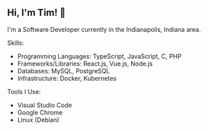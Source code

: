 Hi, I'm Tim! 🙂
--------------
I'm a Software Developer currently in the Indianapolis, Indiana area.

Skills:
* Programming Languages: TypeScript, JavaScript, C, PHP
* Frameworks/Libraries:  React.js, Vue.js, Node.js
* Databases: MySQL, PostgreSQL
* Infrastructure: Docker, Kubernetes

Tools I Use:
* Visual Studio Code
* Google Chrome
* Linux (Debian)
